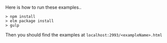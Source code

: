 Here is how to run these examples..

```
> npm install
> elm package install
> gulp
```

Then you should find the examples at `localhost:2993/<exampleName>.html`